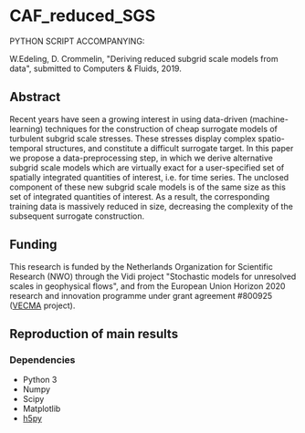 # CAF_reduced_SGS

PYTHON SCRIPT ACCOMPANYING:

W.Edeling, D. Crommelin, "Deriving reduced subgrid scale models from data", submitted to Computers & Fluids, 2019.

## Abstract
Recent years have seen a growing interest in using data-driven (machine-learning) techniques for the construction of cheap surrogate models of turbulent subgrid scale stresses. These stresses display complex spatio-temporal structures, and constitute a difficult surrogate target. In this paper we propose a data-preprocessing step, in which we derive alternative subgrid scale models which are virtually exact for a user-specified set of spatially integrated quantities of interest, i.e. for time series. The unclosed component of these new subgrid scale models is of the same size as this set of integrated quantities of interest. As a result, the corresponding training data is massively reduced in size, decreasing the complexity of the subsequent surrogate construction.

## Funding
This research is funded by the Netherlands Organization for Scientific Research (NWO) through the Vidi project "Stochastic
models for unresolved scales in geophysical flows", and from the European Union Horizon 2020 research and innovation programme under grant agreement \#800925 ([VECMA](https://www.vecma.eu/) project). 

## Reproduction of main results

### Dependencies
+ Python 3
+ Numpy
+ Scipy
+ Matplotlib
+ [h5py](https://github.com/h5py/h5py)
